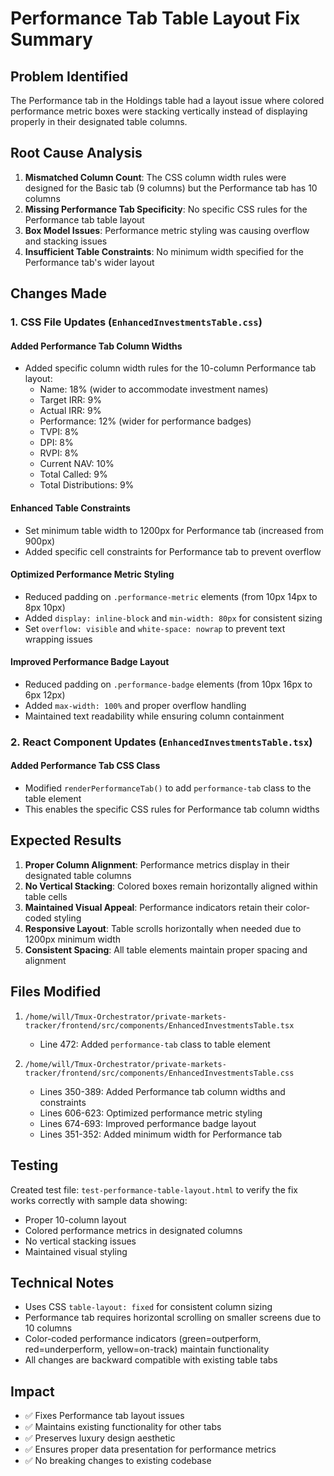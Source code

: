 # Performance Tab Table Layout Fix Summary

## Problem Identified
The Performance tab in the Holdings table had a layout issue where colored performance metric boxes were stacking vertically instead of displaying properly in their designated table columns.

## Root Cause Analysis
1. **Mismatched Column Count**: The CSS column width rules were designed for the Basic tab (9 columns) but the Performance tab has 10 columns
2. **Missing Performance Tab Specificity**: No specific CSS rules for the Performance tab table layout
3. **Box Model Issues**: Performance metric styling was causing overflow and stacking issues
4. **Insufficient Table Constraints**: No minimum width specified for the Performance tab's wider layout

## Changes Made

### 1. CSS File Updates (`EnhancedInvestmentsTable.css`)

#### Added Performance Tab Column Widths
- Added specific column width rules for the 10-column Performance tab layout:
  - Name: 18% (wider to accommodate investment names)
  - Target IRR: 9%
  - Actual IRR: 9%
  - Performance: 12% (wider for performance badges)
  - TVPI: 8%
  - DPI: 8%
  - RVPI: 8%
  - Current NAV: 10%
  - Total Called: 9%
  - Total Distributions: 9%

#### Enhanced Table Constraints
- Set minimum table width to 1200px for Performance tab (increased from 900px)
- Added specific cell constraints for Performance tab to prevent overflow

#### Optimized Performance Metric Styling
- Reduced padding on `.performance-metric` elements (from 10px 14px to 8px 10px)
- Added `display: inline-block` and `min-width: 80px` for consistent sizing
- Set `overflow: visible` and `white-space: nowrap` to prevent text wrapping issues

#### Improved Performance Badge Layout
- Reduced padding on `.performance-badge` elements (from 10px 16px to 6px 12px)
- Added `max-width: 100%` and proper overflow handling
- Maintained text readability while ensuring column containment

### 2. React Component Updates (`EnhancedInvestmentsTable.tsx`)

#### Added Performance Tab CSS Class
- Modified `renderPerformanceTab()` to add `performance-tab` class to the table element
- This enables the specific CSS rules for Performance tab column widths

## Expected Results

1. **Proper Column Alignment**: Performance metrics display in their designated table columns
2. **No Vertical Stacking**: Colored boxes remain horizontally aligned within table cells
3. **Maintained Visual Appeal**: Performance indicators retain their color-coded styling
4. **Responsive Layout**: Table scrolls horizontally when needed due to 1200px minimum width
5. **Consistent Spacing**: All table elements maintain proper spacing and alignment

## Files Modified

1. `/home/will/Tmux-Orchestrator/private-markets-tracker/frontend/src/components/EnhancedInvestmentsTable.tsx`
   - Line 472: Added `performance-tab` class to table element

2. `/home/will/Tmux-Orchestrator/private-markets-tracker/frontend/src/components/EnhancedInvestmentsTable.css`
   - Lines 350-389: Added Performance tab column widths and constraints
   - Lines 606-623: Optimized performance metric styling
   - Lines 674-693: Improved performance badge layout
   - Lines 351-352: Added minimum width for Performance tab

## Testing

Created test file: `test-performance-table-layout.html` to verify the fix works correctly with sample data showing:
- Proper 10-column layout
- Colored performance metrics in designated columns
- No vertical stacking issues
- Maintained visual styling

## Technical Notes

- Uses CSS `table-layout: fixed` for consistent column sizing
- Performance tab requires horizontal scrolling on smaller screens due to 10 columns
- Color-coded performance indicators (green=outperform, red=underperform, yellow=on-track) maintain functionality
- All changes are backward compatible with existing table tabs

## Impact

- ✅ Fixes Performance tab layout issues
- ✅ Maintains existing functionality for other tabs
- ✅ Preserves luxury design aesthetic
- ✅ Ensures proper data presentation for performance metrics
- ✅ No breaking changes to existing codebase